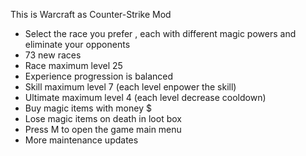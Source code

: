 This is Warcraft as Counter-Strike Mod 
- Select the race you prefer , each with different magic powers and eliminate your opponents
- 73 new races
- Race maximum level 25
- Experience progression is balanced   
- Skill maximum level 7 (each level enpower the skill) 
- Ultimate maximum level 4 (each level decrease cooldown)
- Buy magic items with money $
- Lose magic items on death in loot box
- Press M to open the game main menu
- More maintenance updates


